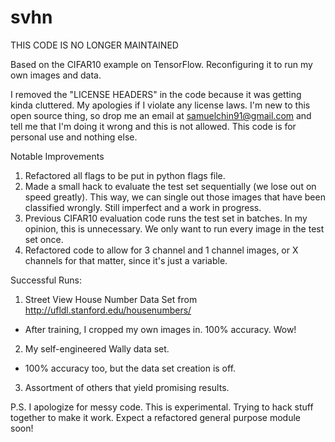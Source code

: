 # svhn
THIS CODE IS NO LONGER MAINTAINED

Based on the CIFAR10 example on TensorFlow. Reconfiguring it to run my own images and data.

I removed the "LICENSE HEADERS" in the code because it was getting kinda cluttered. My apologies if I violate any license laws. I'm new to this open source thing, so drop me an email at samuelchin91@gmail.com and tell me that I'm doing it wrong and this is not allowed. This code is for personal use and nothing else.

Notable Improvements

1. Refactored all flags to be put in python flags file.
2. Made a small hack to evaluate the test set sequentially (we lose out on speed greatly). This way, we can single out those images that have been classified wrongly. Still imperfect and a work in progress.
3. Previous CIFAR10 evaluation code runs the test set in batches. In my opinion, this is unnecessary. We only want to run every image in the test set once.
4. Refactored code to allow for 3 channel and 1 channel images, or X channels for that matter, since it's just a variable.

Successful Runs:

1. Street View House Number Data Set from http://ufldl.stanford.edu/housenumbers/ 
  * After training, I cropped my own images in. 100% accuracy. Wow!
2. My self-engineered Wally data set.
  * 100% accuracy too, but the data set creation is off.
3. Assortment of others that yield promising results.

P.S. I apologize for messy code. This is experimental. Trying to hack stuff together to make it work. Expect a refactored general purpose module soon! 
